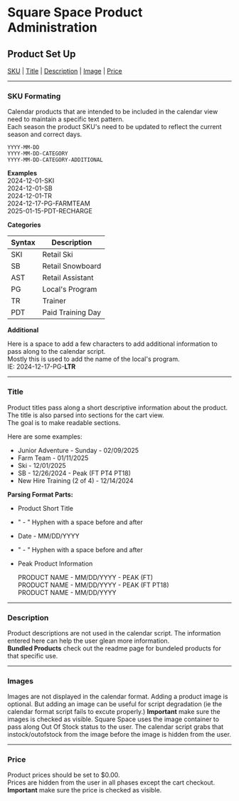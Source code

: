 # Square Space Product Administration
## Product Set Up

[SKU](#sku) | [Title](#title) | [Description](#description) | [Image](#image) | [Price](#price)

---
### <a name="sku"></a>SKU Formating

Calendar products that are intended to be included in the calendar view need to maintain a specific text pattern.  
Each season the product SKU's need to be updated to reflect the current season and correct days.

    YYYY-MM-DD
    YYYY-MM-DD-CATEGORY
    YYYY-MM-DD-CATEGORY-ADDITIONAL

**Examples**  
2024-12-01-SKI  
2024-12-01-SB  
2024-12-01-TR  
2024-12-17-PG-FARMTEAM  
2025-01-15-PDT-RECHARGE

**Categories**

| Syntax | Description       |
| ------ | ----------------- |
| SKI    | Retail Ski        |
| SB     | Retail Snowboard  |
| AST    | Retail Assistant  |
| PG     | Local's Program   |
| TR     | Trainer           |
| PDT    | Paid Training Day |

**Additional**

Here is a space to add a few characters to add additional information to pass along to the calendar script.  
Mostly this is used to add the name of the local's program.  
IE:  2024-12-17-PG-**LTR**

---  
### <a name="title"></a>Title

Product titles pass along a short descriptive information about the product.  
The title is also parsed into sections for the cart view.  
The goal is to make readable sections.

Here are some examples:  
- Junior Adventure - Sunday - 02/09/2025
- Farm Team - 01/11/2025
- Ski - 12/01/2025
- SB - 12/26/2024 - Peak (FT PT4 PT18)
- New Hire Training (2 of 4) - 12/14/2024

**Parsing Format Parts:**  
- Product Short Title
- " - " Hyphen with a space before and after
- Date - MM/DD/YYYY
- " - " Hyphen with a space before and after
- Peak Product Information

  PRODUCT NAME - MM/DD/YYYY - PEAK (FT)  
  PRODUCT NAME - MM/DD/YYYY - PEAK (FT PT18)  
  PRODUCT NAME - MM/DD/YYYY  

---  
### <a name="description"></a>Description

Product descriptions are not used in the calendar script.  The information entered here can help the user glean more information.  
**Bundled Products** check out the readme page for bundeled products for that specific use.  

---  
### <a name="image"></a>Images

Images are not displayed in the calendar format.  Adding a product image is optional.  But adding an image can be useful for script degradation (ie the calendar format script fails to excute properly.)
**Important** make sure the images is checked as visible.  Square Space uses the image container to pass along Out Of Stock status to the user.  The calendar script grabs that instock/outofstock from the image before the image is hidden from the user.

---  
### <a name="price"></a>Price

Product prices should be set to $0.00.  
Prices are hidden from the user in all phases except the cart checkout.
**Important** make sure the price is checked as visible.
